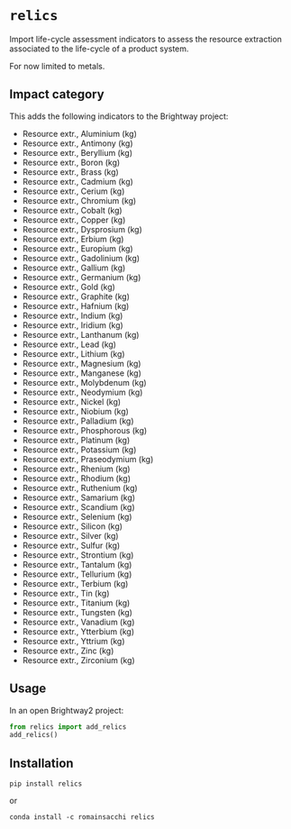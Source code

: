 # `relics`

Import life-cycle assessment indicators to assess the resource extraction
associated to the life-cycle of a product system.

For now limited to metals.

## Impact category

This adds the following indicators to the Brightway project:

* Resource extr., Aluminium (kg)
* Resource extr., Antimony (kg)
* Resource extr., Beryllium (kg)
* Resource extr., Boron (kg)
* Resource extr., Brass (kg)
* Resource extr., Cadmium (kg)
* Resource extr., Cerium (kg)
* Resource extr., Chromium (kg)
* Resource extr., Cobalt (kg)
* Resource extr., Copper (kg)
* Resource extr., Dysprosium (kg)
* Resource extr., Erbium (kg)
* Resource extr., Europium (kg)
* Resource extr., Gadolinium (kg)
* Resource extr., Gallium (kg)
* Resource extr., Germanium (kg)
* Resource extr., Gold (kg)
* Resource extr., Graphite (kg)
* Resource extr., Hafnium (kg)
* Resource extr., Indium (kg)
* Resource extr., Iridium (kg)
* Resource extr., Lanthanum (kg)
* Resource extr., Lead (kg)
* Resource extr., Lithium (kg)
* Resource extr., Magnesium (kg)
* Resource extr., Manganese (kg)
* Resource extr., Molybdenum (kg)
* Resource extr., Neodymium (kg)
* Resource extr., Nickel (kg)
* Resource extr., Niobium (kg)
* Resource extr., Palladium (kg)
* Resource extr., Phosphorous (kg)
* Resource extr., Platinum (kg)
* Resource extr., Potassium (kg)
* Resource extr., Praseodymium (kg)
* Resource extr., Rhenium (kg)
* Resource extr., Rhodium (kg)
* Resource extr., Ruthenium (kg)
* Resource extr., Samarium (kg)
* Resource extr., Scandium (kg)
* Resource extr., Selenium (kg)
* Resource extr., Silicon (kg)
* Resource extr., Silver (kg)
* Resource extr., Sulfur (kg)
* Resource extr., Strontium (kg)
* Resource extr., Tantalum (kg)
* Resource extr., Tellurium (kg)
* Resource extr., Terbium (kg)
* Resource extr., Tin (kg)
* Resource extr., Titanium (kg)
* Resource extr., Tungsten (kg)
* Resource extr., Vanadium (kg)
* Resource extr., Ytterbium (kg)
* Resource extr., Yttrium (kg)
* Resource extr., Zinc (kg)
* Resource extr., Zirconium (kg)


## Usage

In an open Brightway2 project:
```python
from relics import add_relics
add_relics()
```

## Installation

`pip install relics`

or

`conda install -c romainsacchi relics`

